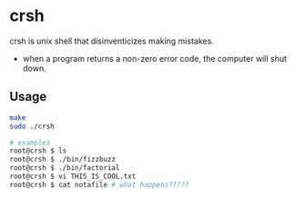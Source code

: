 # crsh

crsh is unix shell that disinventicizes making mistakes.
- when a program returns a non-zero error code, the computer will shut down.

## Usage
```bash
make
sudo ./crsh

# examples
root@crsh $ ls
root@crsh $ ./bin/fizzbuzz
root@crsh $ ./bin/factorial
root@crsh $ vi THIS_IS_COOL.txt
root@crsh $ cat notafile # what happens?????
```
